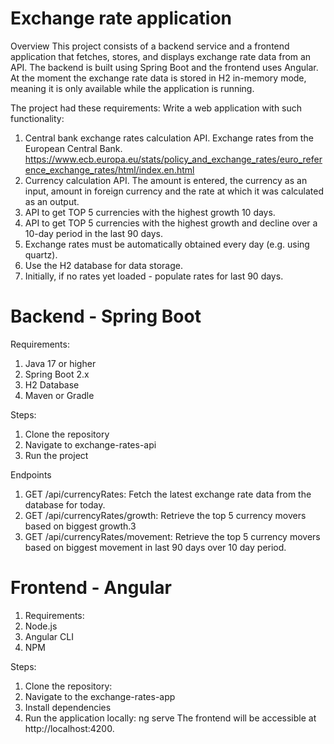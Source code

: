 # Exchange rate application

Overview
This project consists of a backend service and a frontend application that fetches, stores, and displays exchange rate data from an API. The backend is built using Spring Boot and the frontend uses Angular. At the moment the exchange rate data is stored in H2 in-memory mode, meaning it is only available while the application is running.

The project had these requirements:
Write a web application with such functionality:
1. Central bank exchange rates calculation API. Exchange rates from the European Central Bank. https://www.ecb.europa.eu/stats/policy_and_exchange_rates/euro_reference_exchange_rates/html/index.en.html
2. Currency calculation API. The amount is entered, the currency as an input, amount in foreign currency and the rate at which it was calculated as an output.
3. API to get TOP 5 currencies with the highest growth 10 days.
4. API to get TOP 5 currencies with the highest growth and decline over a 10-day period in the last 90 days.
5. Exchange rates must be automatically obtained every day (e.g. using quartz).
6. Use the H2 database for data storage.
7. Initially, if no rates yet loaded - populate rates for last 90 days.

# Backend - Spring Boot
Requirements:
1. Java 17 or higher
2. Spring Boot 2.x
3. H2 Database
4. Maven or Gradle 

Steps:
1. Clone the repository
2. Navigate to exchange-rates-api
3. Run the project

Endpoints
1. GET /api/currencyRates: Fetch the latest exchange rate data from the database for today.
2. GET /api/currencyRates/growth: Retrieve the top 5 currency movers based on biggest growth.3
3. GET /api/currencyRates/movement: Retrieve the top 5 currency movers based on biggest movement in last 90 days over 10 day period.

# Frontend - Angular
1. Requirements:
2. Node.js
3. Angular CLI
4. NPM

Steps:
1. Clone the repository:
2. Navigate to the exchange-rates-app
3. Install dependencies
4. Run the application locally: ng serve
The frontend will be accessible at http://localhost:4200.
